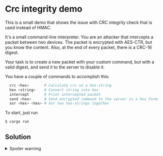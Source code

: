 # Crc integrity demo

This is a small demo that shows the issue with CRC integrity check that is used instead of HMAC.

It's a small command-line interpreter. You are an attacker that intercepts a packet between two devices.
The packet is encrypted with AES-CTR, but you know the content. Also, at the end of every packet, there is a CRC-16 digest.

Your task is to create a new packet with your custom command, but with a valid digest, and send it to the server to disable it.

You have a couple of commands to accomplish this:
```bash
  crc <hex>       # Calculate crc on a hex-string
  hex <string>    # Convert string into hex
  intercept       # Print intercepted packet
  send <hex>      # Send encrypted command to the server in a hex format
  xor <hex> <hex> # Xor two hex-strings together
```

To start, just run
```bash
$ cargo run
```

## Solution

<details>
    <summary>Spoiler warning</summary>

1. If you run the program, you would see:

   ```
   Congratulations! You've intercepted a packet with command "don't roll your own crypto"
   The packet is encrypted in CTR mode with 16-bit crc check appended after the packet:
   
   df042ab7bcce84bde97d08499cf0d13025b1880a6184d3c6d3006486
   
   Your next task: forge "detonate" command.
   Commands
   crc          Calculate crc on a hex-string
   help         Print this message or the help of the given subcommand(s)
   hex          Convert string into hex
   intercept    Print intercepted packet
   send         Send encrypted command to the server in a hex format
   xor          Xor two hex-strings together
   
   ~> 
   ```
   
   You can check that this string is indeed a valid message:
   ```
   ~> send df042ab7bcce84bde97d08499cf0d13025b1880a6184d3c6d3006486
   why not? :)
   ~> 
   ```

   Invalid message is not decrypted:
   ```
   ~> send df042ab7bcce84bde97d08499cf0d0
   error: decryption error
   ~> 
   ```
2. We know that the ciphertext is encrypted "don't roll your own crypto" string. We can craft desired "detonate" string:
    
   ```
   ~> hex "don't roll your own crypto"
   646f6e277420726f6c6c20796f7572206f776e2063727970746f
   ~> hex detonate
   6465746f6e617465
   ~> xor 6465746f6e617465 646f6e277420726f6c6c20796f7572206f776e2063727970746f
   
     6465746f6e617465 xor
     646f6e277420726f6c6c20796f7572206f776e2063727970746f = 
     000a1a481a41060a
   
   ~> xor 000a1a481a41060a df042ab7bcce84bde97d08499cf0d13025b1880a6184d3c6d3006486
   
     000a1a481a41060a xor
     df042ab7bcce84bde97d08499cf0d13025b1880a6184d3c6d3006486 = 
     df0e30ffa68f82b7

   ~> 
   ```

   Now, `df0e30ffa68f82b7` contains encrypted "detonate" string.

3. Forge crc
   ```
   ~> crc df0e30ffa68f82b7
   a2c5
   ```

4. Send combined `"detonate"` + `crc`:
   
   ```
   ~> send df0e30ffa68f82b7a2c5
   
              _.-^^---....,,--
          _--                  --_
          <                        >)
          |                         |
          \._                   _./
             ```--. . , ; .--'''
                   | |   |
                .-=||  | |=-.
                `-=#$%&%$#=-'
                   | ;  :|
   ____________.,-#%&$@%#&#~,.____________
   
   _____________ Memory dump _____________
   |Seriously, don't roll your own crypto|
   |, especially if you have no idea abou|
   |t it.                                |
   ---------------------------------------
   ```
  
</details>
